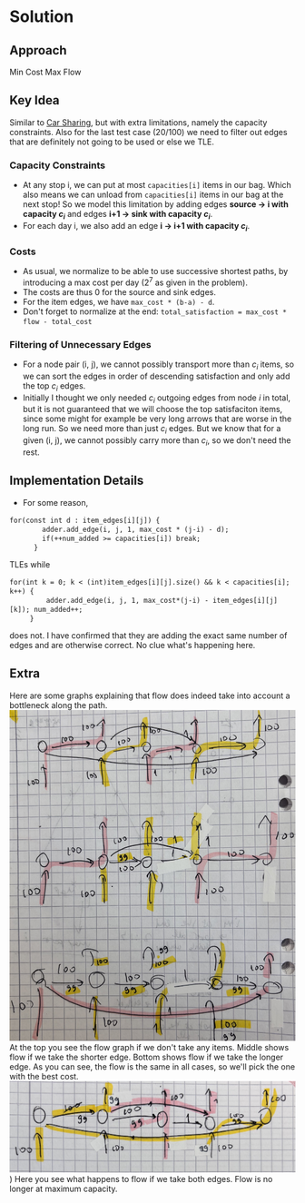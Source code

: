 # Solution

## Approach

Min Cost Max Flow

## Key Idea
Similar to [Car Sharing](https://github.com/hackertehlike/algolab/tree/main/week-13/car-sharing), but with extra limitations, namely the capacity constraints. Also for the last test case (20/100) we need to filter out edges that are definitely not going to be used or else we TLE.

### Capacity Constraints
- At any stop i, we can put at most `capacities[i]` items in our bag. Which also means we can unload from `capacities[i]` items in our bag at the next stop! So we model this limitation by adding edges **source $\rightarrow$ i with capacity $c_i$** and edges **i+1 $\rightarrow$ sink with capacity $c_i$**.
- For each day i, we also add an edge **i $\rightarrow$ i+1 with capacity $c_i$**.

### Costs
- As usual, we normalize to be able to use successive shortest paths, by introducing a max cost per day ($2^7$ as given in the problem).
- The costs are thus 0 for the source and sink edges.
- For the item edges, we have `max_cost * (b-a) - d`.
- Don't forget to normalize at the end: `total_satisfaction = max_cost * flow - total_cost`

### Filtering of Unnecessary Edges
- For a node pair (i, j), we cannot possibly transport more than $c_i$ items, so we can sort the edges in order of descending satisfaction and only add the top $c_i$ edges.
- Initially I thought we only needed $c_i$ outgoing edges from node $i$ in total, but it is not guaranteed that we will choose the top satisfaciton items, since some might for example be very long arrows that are worse in the long run. So we need more than just $c_i$ edges. But we know that for a given (i, j), we cannot possibly carry more than $c_i$, so we don't need the rest.

## Implementation Details
- For some reason,
```
for(const int d : item_edges[i][j]) {
        adder.add_edge(i, j, 1, max_cost * (j-i) - d);
        if(++num_added >= capacities[i]) break;
      }
```
 TLEs while
 ```
 for(int k = 0; k < (int)item_edges[i][j].size() && k < capacities[i]; k++) {
          adder.add_edge(i, j, 1, max_cost*(j-i) - item_edges[i][j][k]); num_added++;
      }
```
does not. I have confirmed that they are adding the exact same number of edges and are otherwise correct. No clue what's happening here.

## Extra
Here are some graphs explaining that flow does indeed take into account a bottleneck along the path.
![](https://github.com/hackertehlike/algolab/blob/main/week-10/asterix-and-the-tour-of-gaul/flowg1.jpg)
At the top you see the flow graph if we don't take any items.
Middle shows flow if we take the shorter edge.
Bottom shows flow if we take the longer edge.
As you can see, the flow is the same in all cases, so we'll pick the one with the best cost.
![](https://github.com/hackertehlike/algolab/blob/main/week-10/asterix-and-the-tour-of-gaul/flowg2.jpg))
Here you see what happens to flow if we take both edges. Flow is no longer at maximum capacity.
